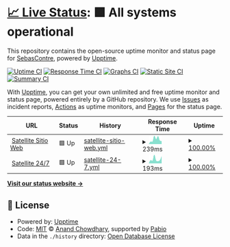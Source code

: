 # [📈 Live Status](https://status.satellite.moe): <!--live status--> **🟩 All systems operational**

This repository contains the open-source uptime monitor and status page for [SebasContre](https://status.satellite.moe), powered by [Upptime](https://github.com/upptime/upptime).

[![Uptime CI](https://github.com/sebascontre/upptime-satellite/workflows/Uptime%20CI/badge.svg)](https://github.com/sebascontre/upptime-satellite/actions?query=workflow%3A%22Uptime+CI%22)
[![Response Time CI](https://github.com/sebascontre/upptime-satellite/workflows/Response%20Time%20CI/badge.svg)](https://github.com/sebascontre/upptime-satellite/actions?query=workflow%3A%22Response+Time+CI%22)
[![Graphs CI](https://github.com/sebascontre/upptime-satellite/workflows/Graphs%20CI/badge.svg)](https://github.com/sebascontre/upptime-satellite/actions?query=workflow%3A%22Graphs+CI%22)
[![Static Site CI](https://github.com/sebascontre/upptime-satellite/workflows/Static%20Site%20CI/badge.svg)](https://github.com/sebascontre/upptime-satellite/actions?query=workflow%3A%22Static+Site+CI%22)
[![Summary CI](https://github.com/sebascontre/upptime-satellite/workflows/Summary%20CI/badge.svg)](https://github.com/sebascontre/upptime-satellite/actions?query=workflow%3A%22Summary+CI%22)

With [Upptime](https://upptime.js.org), you can get your own unlimited and free uptime monitor and status page, powered entirely by a GitHub repository. We use [Issues](https://github.com/sebascontre/upptime-satellite/issues) as incident reports, [Actions](https://github.com/sebascontre/upptime-satellite/actions) as uptime monitors, and [Pages](https://status.satellite.moe) for the status page.

<!--start: status pages-->
<!-- This summary is generated by Upptime (https://github.com/upptime/upptime) -->
<!-- Do not edit this manually, your changes will be overwritten -->
<!-- prettier-ignore -->
| URL | Status | History | Response Time | Uptime |
| --- | ------ | ------- | ------------- | ------ |
| <img alt="" src="https://icons.duckduckgo.com/ip3/satellite.moe.ico" height="13"> [Satellite Sitio Web](https://satellite.moe) | 🟩 Up | [satellite-sitio-web.yml](https://github.com/sebascontre/upptime-satellite/commits/HEAD/history/satellite-sitio-web.yml) | <details><summary><img alt="Response time graph" src="./graphs/satellite-sitio-web/response-time-week.png" height="20"> 239ms</summary><br><a href="https://status.satellite.moe/history/satellite-sitio-web"><img alt="Response time 245" src="https://img.shields.io/endpoint?url=https%3A%2F%2Fraw.githubusercontent.com%2Fsebascontre%2Fupptime-satellite%2FHEAD%2Fapi%2Fsatellite-sitio-web%2Fresponse-time.json"></a><br><a href="https://status.satellite.moe/history/satellite-sitio-web"><img alt="24-hour response time 152" src="https://img.shields.io/endpoint?url=https%3A%2F%2Fraw.githubusercontent.com%2Fsebascontre%2Fupptime-satellite%2FHEAD%2Fapi%2Fsatellite-sitio-web%2Fresponse-time-day.json"></a><br><a href="https://status.satellite.moe/history/satellite-sitio-web"><img alt="7-day response time 239" src="https://img.shields.io/endpoint?url=https%3A%2F%2Fraw.githubusercontent.com%2Fsebascontre%2Fupptime-satellite%2FHEAD%2Fapi%2Fsatellite-sitio-web%2Fresponse-time-week.json"></a><br><a href="https://status.satellite.moe/history/satellite-sitio-web"><img alt="30-day response time 245" src="https://img.shields.io/endpoint?url=https%3A%2F%2Fraw.githubusercontent.com%2Fsebascontre%2Fupptime-satellite%2FHEAD%2Fapi%2Fsatellite-sitio-web%2Fresponse-time-month.json"></a><br><a href="https://status.satellite.moe/history/satellite-sitio-web"><img alt="1-year response time 245" src="https://img.shields.io/endpoint?url=https%3A%2F%2Fraw.githubusercontent.com%2Fsebascontre%2Fupptime-satellite%2FHEAD%2Fapi%2Fsatellite-sitio-web%2Fresponse-time-year.json"></a></details> | <details><summary><a href="https://status.satellite.moe/history/satellite-sitio-web">100.00%</a></summary><a href="https://status.satellite.moe/history/satellite-sitio-web"><img alt="All-time uptime 100.00%" src="https://img.shields.io/endpoint?url=https%3A%2F%2Fraw.githubusercontent.com%2Fsebascontre%2Fupptime-satellite%2FHEAD%2Fapi%2Fsatellite-sitio-web%2Fuptime.json"></a><br><a href="https://status.satellite.moe/history/satellite-sitio-web"><img alt="24-hour uptime 100.00%" src="https://img.shields.io/endpoint?url=https%3A%2F%2Fraw.githubusercontent.com%2Fsebascontre%2Fupptime-satellite%2FHEAD%2Fapi%2Fsatellite-sitio-web%2Fuptime-day.json"></a><br><a href="https://status.satellite.moe/history/satellite-sitio-web"><img alt="7-day uptime 100.00%" src="https://img.shields.io/endpoint?url=https%3A%2F%2Fraw.githubusercontent.com%2Fsebascontre%2Fupptime-satellite%2FHEAD%2Fapi%2Fsatellite-sitio-web%2Fuptime-week.json"></a><br><a href="https://status.satellite.moe/history/satellite-sitio-web"><img alt="30-day uptime 100.00%" src="https://img.shields.io/endpoint?url=https%3A%2F%2Fraw.githubusercontent.com%2Fsebascontre%2Fupptime-satellite%2FHEAD%2Fapi%2Fsatellite-sitio-web%2Fuptime-month.json"></a><br><a href="https://status.satellite.moe/history/satellite-sitio-web"><img alt="1-year uptime 100.00%" src="https://img.shields.io/endpoint?url=https%3A%2F%2Fraw.githubusercontent.com%2Fsebascontre%2Fupptime-satellite%2FHEAD%2Fapi%2Fsatellite-sitio-web%2Fuptime-year.json"></a></details>
| <img alt="" src="https://icons.duckduckgo.com/ip3/twitch.tv.ico" height="13"> [Satellite 24/7](https://twitch.tv/satellitemoe) | 🟩 Up | [satellite-24-7.yml](https://github.com/sebascontre/upptime-satellite/commits/HEAD/history/satellite-24-7.yml) | <details><summary><img alt="Response time graph" src="./graphs/satellite-24-7/response-time-week.png" height="20"> 193ms</summary><br><a href="https://status.satellite.moe/history/satellite-24-7"><img alt="Response time 190" src="https://img.shields.io/endpoint?url=https%3A%2F%2Fraw.githubusercontent.com%2Fsebascontre%2Fupptime-satellite%2FHEAD%2Fapi%2Fsatellite-24-7%2Fresponse-time.json"></a><br><a href="https://status.satellite.moe/history/satellite-24-7"><img alt="24-hour response time 328" src="https://img.shields.io/endpoint?url=https%3A%2F%2Fraw.githubusercontent.com%2Fsebascontre%2Fupptime-satellite%2FHEAD%2Fapi%2Fsatellite-24-7%2Fresponse-time-day.json"></a><br><a href="https://status.satellite.moe/history/satellite-24-7"><img alt="7-day response time 193" src="https://img.shields.io/endpoint?url=https%3A%2F%2Fraw.githubusercontent.com%2Fsebascontre%2Fupptime-satellite%2FHEAD%2Fapi%2Fsatellite-24-7%2Fresponse-time-week.json"></a><br><a href="https://status.satellite.moe/history/satellite-24-7"><img alt="30-day response time 190" src="https://img.shields.io/endpoint?url=https%3A%2F%2Fraw.githubusercontent.com%2Fsebascontre%2Fupptime-satellite%2FHEAD%2Fapi%2Fsatellite-24-7%2Fresponse-time-month.json"></a><br><a href="https://status.satellite.moe/history/satellite-24-7"><img alt="1-year response time 190" src="https://img.shields.io/endpoint?url=https%3A%2F%2Fraw.githubusercontent.com%2Fsebascontre%2Fupptime-satellite%2FHEAD%2Fapi%2Fsatellite-24-7%2Fresponse-time-year.json"></a></details> | <details><summary><a href="https://status.satellite.moe/history/satellite-24-7">100.00%</a></summary><a href="https://status.satellite.moe/history/satellite-24-7"><img alt="All-time uptime 100.00%" src="https://img.shields.io/endpoint?url=https%3A%2F%2Fraw.githubusercontent.com%2Fsebascontre%2Fupptime-satellite%2FHEAD%2Fapi%2Fsatellite-24-7%2Fuptime.json"></a><br><a href="https://status.satellite.moe/history/satellite-24-7"><img alt="24-hour uptime 100.00%" src="https://img.shields.io/endpoint?url=https%3A%2F%2Fraw.githubusercontent.com%2Fsebascontre%2Fupptime-satellite%2FHEAD%2Fapi%2Fsatellite-24-7%2Fuptime-day.json"></a><br><a href="https://status.satellite.moe/history/satellite-24-7"><img alt="7-day uptime 100.00%" src="https://img.shields.io/endpoint?url=https%3A%2F%2Fraw.githubusercontent.com%2Fsebascontre%2Fupptime-satellite%2FHEAD%2Fapi%2Fsatellite-24-7%2Fuptime-week.json"></a><br><a href="https://status.satellite.moe/history/satellite-24-7"><img alt="30-day uptime 100.00%" src="https://img.shields.io/endpoint?url=https%3A%2F%2Fraw.githubusercontent.com%2Fsebascontre%2Fupptime-satellite%2FHEAD%2Fapi%2Fsatellite-24-7%2Fuptime-month.json"></a><br><a href="https://status.satellite.moe/history/satellite-24-7"><img alt="1-year uptime 100.00%" src="https://img.shields.io/endpoint?url=https%3A%2F%2Fraw.githubusercontent.com%2Fsebascontre%2Fupptime-satellite%2FHEAD%2Fapi%2Fsatellite-24-7%2Fuptime-year.json"></a></details>

<!--end: status pages-->

[**Visit our status website →**](https://status.satellite.moe)

## 📄 License

- Powered by: [Upptime](https://github.com/upptime/upptime)
- Code: [MIT](./LICENSE) © [Anand Chowdhary](https://anandchowdhary.com), supported by [Pabio](https://pabio.com)
- Data in the `./history` directory: [Open Database License](https://opendatacommons.org/licenses/odbl/1-0/)
